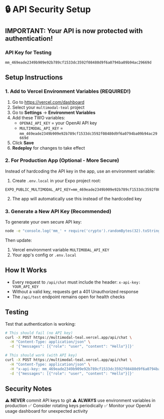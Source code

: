 # 🔒 API Security Setup

## IMPORTANT: Your API is now protected with authentication!

### API Key for Testing
```
mm_469eade2349b909e92b789cf1533dc3592f08480d9f6a0794ba09b94ac29669d
```

## Setup Instructions

### 1. Add to Vercel Environment Variables (REQUIRED!)

1. Go to https://vercel.com/dashboard
2. Select your `multimodal-teal` project
3. Go to **Settings** → **Environment Variables**
4. Add these TWO variables:
   - `OPENAI_API_KEY` = your OpenAI API key
   - `MULTIMODAL_API_KEY` = `mm_469eade2349b909e92b789cf1533dc3592f08480d9f6a0794ba09b94ac29669d`
5. Click **Save**
6. **Redeploy** for changes to take effect

### 2. For Production App (Optional - More Secure)

Instead of hardcoding the API key in the app, use an environment variable:

1. Create `.env.local` in your Expo project root:
```
EXPO_PUBLIC_MULTIMODAL_API_KEY=mm_469eade2349b909e92b789cf1533dc3592f08480d9f6a0794ba09b94ac29669d
```

2. The app will automatically use this instead of the hardcoded key

### 3. Generate a New API Key (Recommended)

To generate your own secure API key:
```bash
node -e "console.log('mm_' + require('crypto').randomBytes(32).toString('hex'))"
```

Then update:
1. Vercel environment variable `MULTIMODAL_API_KEY`
2. Your app's config or `.env.local`

## How It Works

- Every request to `/api/chat` must include the header: `x-api-key: YOUR_API_KEY`
- Without a valid key, requests get a 401 Unauthorized response
- The `/api/test` endpoint remains open for health checks

## Testing

Test that authentication is working:

```bash
# This should fail (no API key)
curl -X POST https://multimodal-teal.vercel.app/api/chat \
  -H "Content-Type: application/json" \
  -d '{"messages": [{"role": "user", "content": "Hello"}]}'

# This should work (with API key)
curl -X POST https://multimodal-teal.vercel.app/api/chat \
  -H "Content-Type: application/json" \
  -H "x-api-key: mm_469eade2349b909e92b789cf1533dc3592f08480d9f6a0794ba09b94ac29669d" \
  -d '{"messages": [{"role": "user", "content": "Hello"}]}'
```

## Security Notes

⚠️ **NEVER** commit API keys to git
⚠️ **ALWAYS** use environment variables in production
✅ Consider rotating keys periodically
✅ Monitor your OpenAI usage dashboard for unexpected activity
